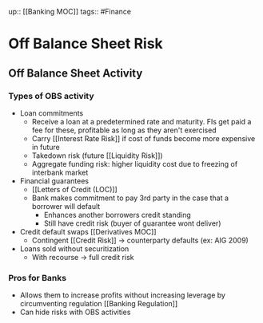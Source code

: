 up:: [[Banking MOC]]
tags:: #Finance 
# Off Balance Sheet Risk
## Off Balance Sheet Activity
### Types of OBS activity
 - Loan commitments
	 - Receive a loan at a predetermined rate and maturity. FIs get paid a fee for these, profitable as long as they aren't exercised
	 - Carry [[Interest Rate Risk]] if cost of funds become more expensive in future
	 - Takedown risk (future [[Liquidity Risk]])
	 - Aggregate funding risk: higher liquidity cost due to freezing of interbank market
 - Financial guarantees 
	 - [[Letters of Credit (LOC)]]
	 - Bank makes commitment to pay 3rd party in the case that a borrower will default
		 - Enhances another borrowers credit standing
		 - Still have credit risk (buyer of guarantee wont deliver)
 - Credit default swaps [[Derivatives MOC]]
	 - Contingent [[Credit Risk]] -> counterparty defaults (ex: AIG 2009)
 - Loans sold without securitization
	 - With recourse -> full credit risk
### Pros for Banks
 - Allows them to increase profits without increasing leverage by circumventing regulation [[Banking Regulation]]
- Can hide risks with OBS activities